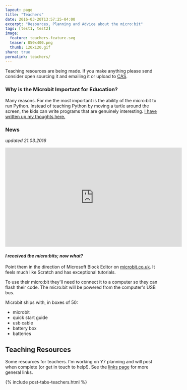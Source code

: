 ```yaml
---
layout: page
title: "Teachers"
date: 2016-03-20T13:57:25-04:00
excerpt: "Resources, Planning and Advice about the micro:bit"
tags: [test1, test2]
image:
  feature: teachers-feature.svg
  teaser: 850x400.png
  thumb: 120x120.gif
share: true
permalink: teachers/
---
```


Teaching resources are being made. If you make anything please send consider open sourcing it and emailing it or upload to [CAS](http://community.computingatschool.org.uk).

### Why is the Microbit Important for Education?

Many reasons. For me the most important is the ability of the micro:bit to run Python. Instead of teaching Python by moving a turtle around the screen, the kids can write programs that are genuinely interesting. [I have written up my thoughts here.](/teachers/why-python-microbit)

### News
_updated 21.03.2016_ 

<iframe width="560" height="315" src="https://www.youtube.com/embed/r7k1uBKkcXY" frameborder="0" allowfullscreen></iframe>

#### _I received the micro:bits; now what?_

Point them in the direction of Microsoft Block Editor on [microbit.co.uk](http://microbit.co.uk). It feels much like Scratch and has exceptional tutorials.

To use their micro:bit they'll need to connect it to a computer so they can flash their code. The micro:bit will be powered from the computer's USB bus.

Microbit ships with, in boxes of 50:

* microbit
* quick start guide
* usb cable
* battery box
* batteries


## Teaching Resources

Some resources for teachers. I'm working on Y7 planning and will post when complete (or get in touch to help!). See the [links page](/links/) for more general links.

{% include post-tabs-teachers.html %}